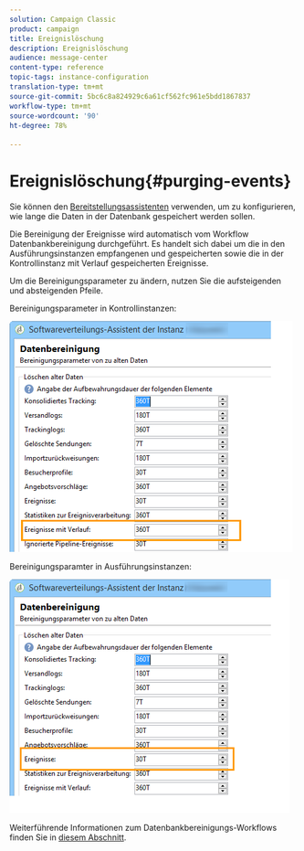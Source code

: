 ```yaml
---
solution: Campaign Classic
product: campaign
title: Ereignislöschung
description: Ereignislöschung
audience: message-center
content-type: reference
topic-tags: instance-configuration
translation-type: tm+mt
source-git-commit: 5bc6c8a824929c6a61cf562fc961e5bdd1867837
workflow-type: tm+mt
source-wordcount: '90'
ht-degree: 78%

---
```



# Ereignislöschung{#purging-events}

Sie können den [Bereitstellungsassistenten](../../production/using/database-cleanup-workflow.md#deployment-wizard) verwenden, um zu konfigurieren, wie lange die Daten in der Datenbank gespeichert werden sollen.

Die Bereinigung der Ereignisse wird automatisch vom Workflow [](../../production/using/database-cleanup-workflow.md)Datenbankbereinigung durchgeführt. Es handelt sich dabei um die in den Ausführungsinstanzen empfangenen und gespeicherten sowie die in der Kontrollinstanz mit Verlauf gespeicherten Ereignisse.

Um die Bereinigungsparameter zu ändern, nutzen Sie die aufsteigenden und absteigenden Pfeile.

Bereinigungsparameter in Kontrollinstanzen:

![](assets/messagecenter_delete_events_001.png)

Bereinigungsparamter in Ausführungsinstanzen:

![](assets/messagecenter_delete_events_002.png)

Weiterführende Informationen zum Datenbankbereinigungs-Workflows finden Sie in [diesem Abschnitt](../../production/using/database-cleanup-workflow.md).
